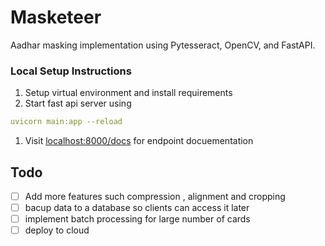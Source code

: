 # **Masketeer**

Aadhar masking implementation using Pytesseract, OpenCV, and FastAPI.

### Local Setup Instructions

1. Setup virtual environment and install requirements
2. Start fast api server using 

```yaml
uvicorn main:app --reload
```

1. Visit [localhost:8000/docs](http://localhost:8000/docs)  for endpoint docuementation 

## Todo

- [ ]  Add more features such compression , alignment and cropping
- [ ]  bacup data to a database so clients can access it later
- [ ]  implement batch processing for large number of cards
- [ ]  deploy to cloud
